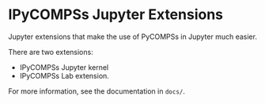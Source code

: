 # IPyCOMPSs Jupyter Extensions

Jupyter extensions that make the use of PyCOMPSs in Jupyter much easier.

There are two extensions:
 - IPyCOMPSs Jupyter kernel
 - IPyCOMPSs Lab extension.

For more information, see the documentation in `docs/`.
